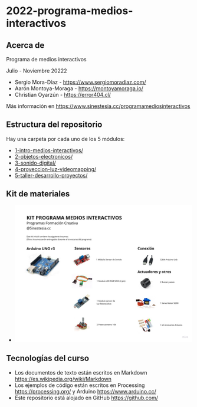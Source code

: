 # 2022-programa-medios-interactivos

## Acerca de

Programa de medios interactivos

Julio - Noviembre 20222

- Sergio Mora-Díaz - https://www.sergiomoradiaz.com/
- Aarón Montoya-Moraga - https://montoyamoraga.io/
- Christian Oyarzún - https://error404.cl/

Más información en https://www.sinestesia.cc/programamediosinteractivos

## Estructura del repositorio

Hay una carpeta por cada uno de los 5 módulos:

- [1-intro-medios-interactivos/](1-intro-medios-interactivos/)
- [2-objetos-electronicos/](2-objetos-electronicos/)
- [3-sonido-digital/](3-sonido-digital)
- [4-proyeccion-luz-videomapping/](4-proyeccion-luz-videomapping/)
- [5-taller-desarrollo-proyectos/](5-taller-desarrollo-proyectos/)

## Kit de materiales

- ![kit-materiales](media/kit-materiales.jpg)

## Tecnologías del curso

- Los documentos de texto están escritos en Markdown https://es.wikipedia.org/wiki/Markdown
- Los ejemplos de código están escritos en Processing https://processing.org/ y Arduino https://www.arduino.cc/
- Este repositorio está alojado en GitHub https://github.com/
